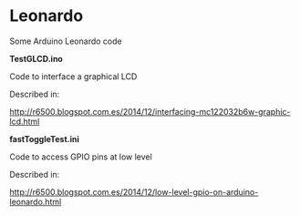 # Leonardo
Some Arduino Leonardo code

**TestGLCD.ino**

Code to interface a graphical LCD

Described in:

http://r6500.blogspot.com.es/2014/12/interfacing-mc122032b6w-graphic-lcd.html


**fastToggleTest.ini**

Code to access GPIO pins at low level

Described in:

http://r6500.blogspot.com.es/2014/12/low-level-gpio-on-arduino-leonardo.html



